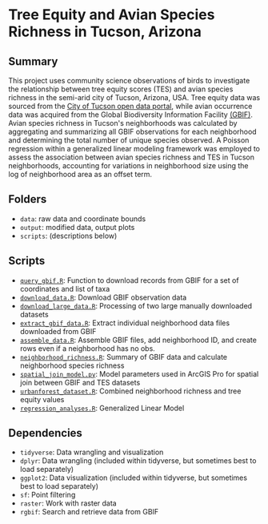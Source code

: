 # Tree Equity and Avian Species Richness in Tucson, Arizona

## Summary

This project uses community science observations of birds to investigate the relationship between tree equity scores (TES) and avian species richness in the semi-arid city of Tucson, Arizona, USA. Tree equity data was sourced from the [City of Tucson open data portal](https://gisdata.tucsonaz.gov/), while avian occurrence data was acquired from the Global Biodiversity Information Facility [(GBIF)](https://www.gbif.org/). Avian species richness in Tucson's neighborhoods was calculated by aggregating and summarizing all GBIF observations for each neighborhood and determining the total number of unique species observed. A Poisson regression within a generalized linear modeling framework was employed to assess the association between avian species richness and TES in Tucson neighborhoods, accounting for variations in neighborhood size using the log of neighborhood area as an offset term.

## Folders

- `data`: raw data and coordinate bounds
- `output`: modified data, output plots
- `scripts`: (descriptions below)

## Scripts

- [`query_gbif.R`](https://github.com/Big-Biodiversity-Collaborative/urbanforest/blob/main/scripts/query_gbif.R): Function to download records from GBIF for a set of coordinates and list of taxa
- [`download_data.R`]( https://github.com/Big-Biodiversity-Collaborative/urbanforest/blob/main/scripts/download_data.R): Download GBIF observation data
- [`download_large_data.R`]( https://github.com/Big-Biodiversity-Collaborative/urbanforest/blob/main/scripts/download_large_data.R): Processing of two large manually downloaded datasets
- [`extract_gbif_data.R`]( https://github.com/Big-Biodiversity-Collaborative/urbanforest/blob/main/scripts/extract_gbif_data.R): Extract individual neighborhood data files downloaded from GBIF
- [`assemble_data.R`]( https://github.com/Big-Biodiversity-Collaborative/urbanforest/blob/main/scripts/assemble_data.R): Assemble GBIF files, add neighborhood ID, and create rows even if a neighborhood has no obs.
- [`neighborhood_richness.R`]( https://github.com/Big-Biodiversity-Collaborative/urbanforest/blob/main/scripts/neighborhood_richness.R): Summary of GBIF data and calculate neighborhood species richness
- [`spatial_join_model.py`]( https://github.com/Big-Biodiversity-Collaborative/urbanforest/blob/main/scripts/spatial_join_model.py): Model parameters used in ArcGIS Pro for spatial join between GBIF and TES datasets
- [`urbanforest_dataset.R`]( https://github.com/Big-Biodiversity-Collaborative/urbanforest/blob/main/scripts/urbanforest_dataset.R): Combined neighborhood richness and tree equity values
- [`regression_analyses.R`]( https://github.com/Big-Biodiversity-Collaborative/urbanforest/blob/main/scripts/regression_analyses.R): Generalized Linear Model

## Dependencies

- `tidyverse`: Data wrangling and visualization
- `dplyr`: Data wrangling (included within tidyverse, but sometimes best to load separately)
- `ggplot2`: Data visualization (included within tidyverse, but sometimes best to load separately)
- `sf`: Point filtering
- `raster`: Work with raster data
- `rgbif`: Search and retrieve data from GBIF

